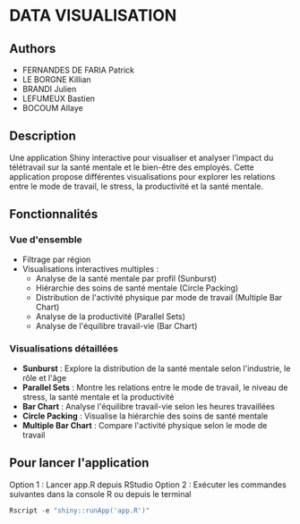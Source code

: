 # DATA VISUALISATION 

## Authors
- FERNANDES DE FARIA Patrick
- LE BORGNE Killian
- BRANDI Julien
- LEFUMEUX Bastien
- BOCOUM Allaye

## Description

Une application Shiny interactive pour visualiser et analyser l'impact du télétravail sur la santé mentale et le bien-être des employés. Cette application propose différentes visualisations pour explorer les relations entre le mode de travail, le stress, la productivité et la santé mentale.


## Fonctionnalités

### Vue d'ensemble
- Filtrage par région
- Visualisations interactives multiples :
  - Analyse de la santé mentale par profil (Sunburst)
  - Hiérarchie des soins de santé mentale (Circle Packing)
  - Distribution de l'activité physique par mode de travail (Multiple Bar Chart)
  - Analyse de la productivité (Parallel Sets)
  - Analyse de l'équilibre travail-vie (Bar Chart)


### Visualisations détaillées
- **Sunburst** : Explore la distribution de la santé mentale selon l'industrie, le rôle et l'âge
- **Parallel Sets** : Montre les relations entre le mode de travail, le niveau de stress, la santé mentale et la productivité
- **Bar Chart** : Analyse l'équilibre travail-vie selon les heures travaillées
- **Circle Packing** : Visualise la hiérarchie des soins de santé mentale
- **Multiple Bar Chart** : Compare l'activité physique selon le mode de travail


## Pour lancer l'application

Option 1 : Lancer app.R depuis RStudio
Option 2 : Exécuter les commandes suivantes dans la console R ou depuis le terminal 

```R
Rscript -e "shiny::runApp('app.R')"
```

